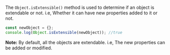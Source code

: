 
  The `Object.isExtensible()` method is used to determine if an object is extendable or not. i.e, Whether it can have new properties added to it or not.

  ```javascript
  const newObject = {};
  console.log(Object.isExtensible(newObject)); //true
  ```

  **Note:** By default, all the objects are extendable. i.e, The new properties can be added or modified.
